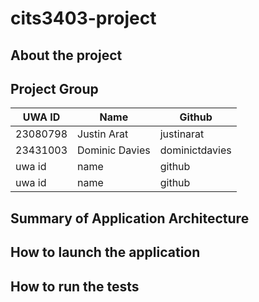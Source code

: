 # cits3403-project

## About the project

## Project Group

| UWA ID   | Name        | Github     |
| -------- | ----------- | ---------- |
| 23080798 | Justin Arat | justinarat |
| 23431003 | Dominic Davies | dominictdavies |
| uwa id  | name | github |
| uwa id  | name | github |

## Summary of Application Architecture

## How to launch the application

## How to run the tests
